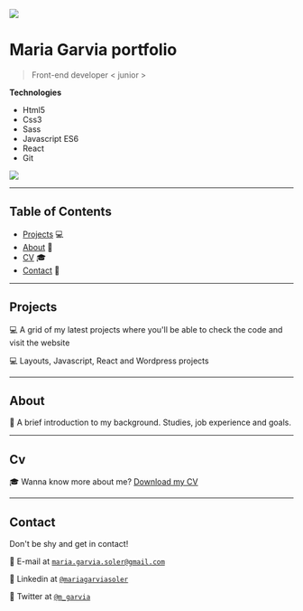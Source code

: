 <a href="https://mgarvia.github.io/portfolio" alt="Maria Garvia portfolio" title="Maria Garvia portfolio">![](https://mgarvia.github.io/portfolio/images/Portfolio.png)</a>

# Maria Garvia portfolio

> Front-end developer < junior >

**Technologies**

- Html5
- Css3
- Sass
- Javascript ES6
- React
- Git

<a href="https://mgarvia.github.io/portfolio" alt="Maria Garvia portfolio" title="Maria Garvia portfolio">![](https://mgarvia.github.io/portfolio/images/readme.png)</a>

---

## Table of Contents 

-  [Projects](#Projects) 💻
-  [About](#About) 👩
-  [CV](#CV) 🎓
-  [Contact](#Contact) 📧

---

## Projects

💻 A grid of my latest projects where you'll be able to check the code and visit the website

💻 Layouts, Javascript, React and Wordpress projects

---

## About

👩 A brief introduction to my background. Studies, job experience and goals.

---

## Cv

🎓 Wanna know more about me? 
<a className="cv-download" href="https://mgarvia.github.io/portfolio/images/Maria_Garvia_CV_Frontend_Developer.pdf" download>Download my CV</a>

---

## Contact

Don't be shy and get in contact!

📧 E-mail at <a href="mailto:maria.garvia.soler@gmail.com" target="_blank">`maria.garvia.soler@gmail.com`</a>

📧 Linkedin at <a href="https://www.linkedin.com/in/mariagarviasoler/" target="_blank">`@mariagarviasoler`</a>

📧 Twitter at <a href="http://twitter.com/fvcproductions" target="_blank">`@m_garvia`</a>
